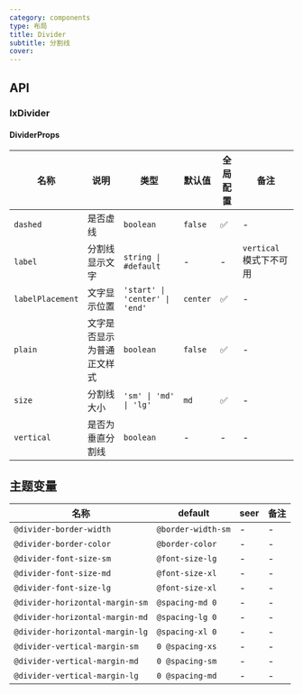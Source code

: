 ```yaml
---
category: components
type: 布局
title: Divider
subtitle: 分割线
cover:
---
```


## API

### IxDivider

#### DividerProps

| 名称 | 说明 | 类型 | 默认值 | 全局配置 | 备注 |
| --- | --- | --- | --- | --- | --- |
| `dashed` | 是否虚线 | `boolean` | `false` | ✅ | - |
| `label` | 分割线显示文字 | `string \| #default` | - | - | `vertical` 模式下不可用 |
| `labelPlacement` | 文字显示位置 | `'start' \| 'center' \| 'end'` | `center`| ✅ | - |
| `plain` | 文字是否显示为普通正文样式 | `boolean` | `false` | ✅ | - |
| `size` | 分割线大小 | `'sm' \| 'md' \| 'lg'` | `md` | ✅ | - |
| `vertical` | 是否为垂直分割线 | `boolean` | - | - | - |

<!--- insert less variable begin  --->
## 主题变量

| 名称 | default | seer | 备注 |
| --- | --- | --- | --- |
| `@divider-border-width` | `@border-width-sm` | - | - |
| `@divider-border-color` | `@border-color` | - | - |
| `@divider-font-size-sm` | `@font-size-lg` | - | - |
| `@divider-font-size-md` | `@font-size-xl` | - | - |
| `@divider-font-size-lg` | `@font-size-xl` | - | - |
| `@divider-horizontal-margin-sm` | `@spacing-md 0` | - | - |
| `@divider-horizontal-margin-md` | `@spacing-lg 0` | - | - |
| `@divider-horizontal-margin-lg` | `@spacing-xl 0` | - | - |
| `@divider-vertical-margin-sm` | `0 @spacing-xs` | - | - |
| `@divider-vertical-margin-md` | `0 @spacing-sm` | - | - |
| `@divider-vertical-margin-lg` | `0 @spacing-md` | - | - |
<!--- insert less variable end  --->